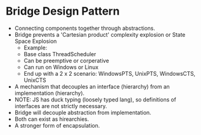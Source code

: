 # Bridge Design Pattern

- Connecting components together through abstractions.
- Bridge prevents a 'Cartesian product' complexity explosion or State Space Explosion
  - Example:
  - Base class ThreadScheduler
  - Can be preemptive or corperative
  - Can run on Windows or Linux
  - End up with a 2 x 2 scenario: WindowsPTS, UnixPTS, WindowsCTS, UnixCTS
- A mechanism that decouples an interface (hierarchy) from an implementation (hierarchy).
- NOTE: JS has duck typing (loosely typed lang), so definitions of interfaces are not strictly necessary.
- Bridge will decouple abstraction from implementation.
- Both can exist as hirearchies.
- A stronger form of encapsulation.

